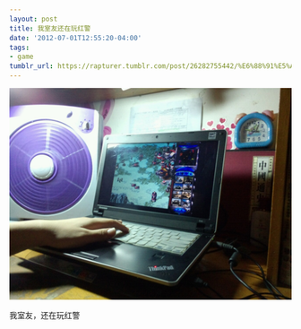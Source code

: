 ```yaml
---
layout: post
title: 我室友还在玩红警
date: '2012-07-01T12:55:20-04:00'
tags:
- game
tumblr_url: https://rapturer.tumblr.com/post/26282755442/%E6%88%91%E5%AE%A4%E5%8F%8B%E8%BF%98%E5%9C%A8%E7%8E%A9%E7%BA%A2%E8%AD%A6
---
```

 ![](/assets/img/tumblr_m6hr52hjjH1r6af0jo1_1280.jpg)  

我室友，还在玩红警

